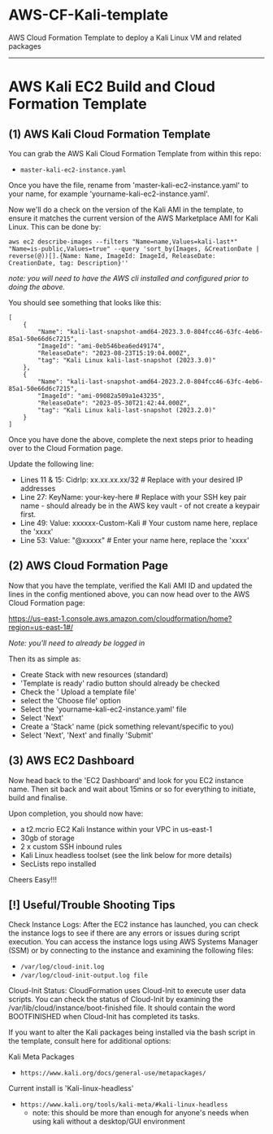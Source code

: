 # AWS-CF-Kali-template
AWS Cloud Formation Template to deploy a Kali Linux VM and related packages

---

# AWS Kali EC2 Build and Cloud Formation Template

## (1) AWS Kali Cloud Formation Template

You can grab the AWS Kali Cloud Formation Template from within this repo:

- `master-kali-ec2-instance.yaml`

Once you have the file, rename from 'master-kali-ec2-instance.yaml' to your name, for example 'yourname-kali-ec2-instance.yaml'.

Now we'll do a check on the version of the Kali AMI in the template, to ensure it matches the current version of the AWS Marketplace AMI for Kali Linux. This can be done by:

```
aws ec2 describe-images --filters "Name=name,Values=kali-last*" "Name=is-public,Values=true" --query 'sort_by(Images, &CreationDate | reverse(@))[].{Name: Name, ImageId: ImageId, ReleaseDate: CreationDate, tag: Description}''
```

_note: you will need to have the AWS cli installed and configured prior to doing the above._

You should see something that looks like this:

```
[
    {
        "Name": "kali-last-snapshot-amd64-2023.3.0-804fcc46-63fc-4eb6-85a1-50e66d6c7215",
        "ImageId": "ami-0eb546bea6ed49174",
        "ReleaseDate": "2023-08-23T15:19:04.000Z",
        "tag": "Kali Linux kali-last-snapshot (2023.3.0)"
    },
    {
        "Name": "kali-last-snapshot-amd64-2023.2.0-804fcc46-63fc-4eb6-85a1-50e66d6c7215",
        "ImageId": "ami-09082a509a1e43235",
        "ReleaseDate": "2023-05-30T21:42:44.000Z",
        "tag": "Kali Linux kali-last-snapshot (2023.2.0)"
    }
]
```

Once you have done the above, complete the next steps prior to heading over to the Cloud Formation page.

Update the following line:

- Lines 11 & 15: CidrIp: xx.xx.xx.xx/32  # Replace with your desired IP addresses
- Line 27: KeyName: your-key-here  # Replace with your SSH key pair name - should already be in the AWS key vault - of not create a keypair first.
- Line 49: Value: xxxxxx-Custom-Kali # Your custom name here, replace the 'xxxx'
- Line 53: Value: "@xxxxx" # Enter your name here, replace the 'xxxx'

## (2) AWS Cloud Formation Page

Now that you have the template, verified the Kali AMI ID and updated the lines in the config mentioned above, you can now head over to the AWS Cloud Formation page:

https://us-east-1.console.aws.amazon.com/cloudformation/home?region=us-east-1#/

_Note: you'll need to already be logged in_

Then its as simple as:

- Create Stack with new resources (standard)
- 'Template is ready' radio button should already be checked
- Check the ' Upload a template file'
- select the 'Choose file' option
- Select the 'yourname-kali-ec2-instance.yaml' file
- Select 'Next'
- Create a 'Stack' name (pick something relevant/specific to you)
- Select 'Next', 'Next' and finally 'Submit'

## (3) AWS EC2 Dashboard

Now head back to the 'EC2 Dashboard' and look for you EC2 instance name. Then sit back and wait about 15mins or so for everything to initiate, build and finalise.

Upon completion, you should now have:

- a t2.mcrio EC2 Kali Instance within your VPC in us-east-1
- 30gb of storage
- 2 x custom SSH inbound rules
- Kali Linux headless toolset (see the link below for more details)
- SecLists repo installed

Cheers Easy!!!

## [!] Useful/Trouble Shooting Tips

Check Instance Logs: After the EC2 instance has launched, you can check the instance logs to see if there are any errors or issues during script execution. You can access the instance logs using AWS Systems Manager (SSM) or by connecting to the instance and examining the following files:

- `/var/log/cloud-init.log`
- `/var/log/cloud-init-output.log file`

Cloud-Init Status: CloudFormation uses Cloud-Init to execute user data scripts. You can check the status of Cloud-Init by examining the /var/lib/cloud/instance/boot-finished file. It should contain the word BOOTFINISHED when Cloud-Init has completed its tasks.

If you want to alter the Kali packages being installed via the bash script in the template, consult here for additional options:

Kali Meta Packages
- `https://www.kali.org/docs/general-use/metapackages/`

Current install is 'Kali-linux-headless'
- `https://www.kali.org/tools/kali-meta/#kali-linux-headless`
  - note: this should be more than enough for anyone's needs when using kali without a desktop/GUI environment
